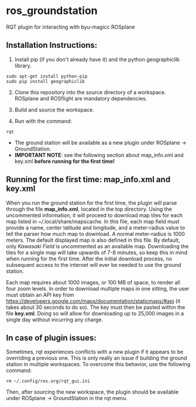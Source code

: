 # ros_groundstation
RQT plugin for interacting with byu-magicc ROSplane

## Installation Instructions:

1. Install pip (if you don't already have it) and the python geographiclib library.
```
sudo apt-get install python-pip
sudo pip install geographiclib
```
2. Clone this repository into the source directory of a workspace. ROSplane and ROSflight are mandatory dependencies.

3. Build and source the workspace.

4. Run with the command:
```
rqt
```
- The ground station will be available as a new plugin under ROSplane -> GroundStation.
- **IMPORTANT NOTE**: see the following section about map_info.xml and key.xml **before running for the first time!**
## Running for the first time: map_info.xml and key.xml
When you run the ground station for the first time, the plugin will parse through the file **map_info.xml**, located in the top directory. Using the uncommented information, it will proceed to download map tiles for each map listed in ~/.local/share/mapscache.
In this file, each map field must provide a name, center latitude and longitude, and a meter-radius value to tell the parser how much map to download. A normal meter-radius is 1000 meters. The default displayed map is also defined in this file.
By default, only *Kawasaki Field* is uncommented as an available map. Downloading the tiles for a single map will take upwards of 7-8 minutes, so keep this in mind when running for the first time. After the initial download process, no subsequent access to the internet will ever be needed to use the ground station.

Each map requires about 1000 images, or 100 MB of space, to render all four zoom levels. In order to download multiple maps in one sitting, the user must obtain an API key from https://developers.google.com/maps/documentation/staticmaps/#api (it takes about 30 seconds to do so).
The key must then be pasted within the file **key.xml**. Doing so will allow for downloading up to 25,000 images in a single day without incurring any charge.

## In case of plugin issues:
Sometimes, rqt experiences conflicts with a new plugin if it appears to be overriding a previous one. This is only really an issue if building the ground station in multiple workspaces. To overcome this behavior, use the following command:
```
rm ~/.config/ros.org/rqt_gui.ini
```
Then, after sourcing the new workspace, the plugin should be available under ROSplane -> GroundStation in the rqt menu.
